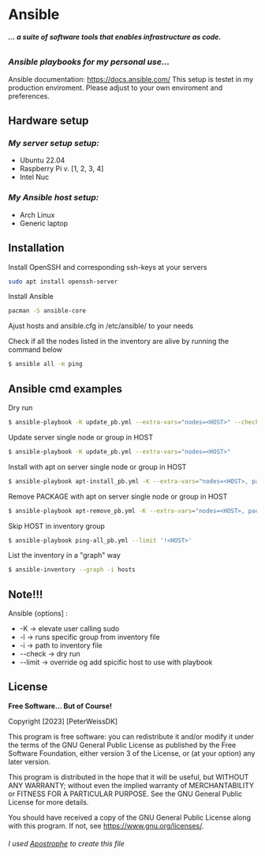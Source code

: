 # Ansible
###### __... a suite of software tools that enables infrastructure as code.__
### _Ansible playbooks for my personal use..._



Ansible documentation: https://docs.ansible.com/
This setup is testet in my production enviroment. Please adjust to your own enviroment and preferences.

## Hardware setup

### _My server setup setup:_
- Ubuntu 22.04
- Raspberry Pi v. [1, 2, 3, 4]
- Intel Nuc

### _My Ansible host setup:_
- Arch Linux
- Generic laptop

## Installation

Install OpenSSH and corresponding ssh-keys at your servers

```sh
sudo apt install openssh-server
```

Install Ansible

```sh
pacman -S ansible-core
```

Ajust hosts and ansible.cfg in /etc/ansible/ to your needs

Check if all the nodes listed in the inventory are alive by running the command below

```sh
$ ansible all -m ping
```

## Ansible cmd examples
Dry run
```sh
$ ansible-playbook -K update_pb.yml --extra-vars="nodes=<HOST>" --check
```
Update server single node or group in HOST
```sh
$ ansible-playbook -K update_pb.yml --extra-vars="nodes=<HOST>"
```
Install <PACKAGE> with apt on server single node or group in HOST
```sh
$ ansible-playbook apt-install_pb.yml -K --extra-vars="nodes=<HOST>, package=<PACKAGE>"
```
Remove PACKAGE with apt on server single node or group in HOST
```sh
$ ansible-playbook apt-remove_pb.yml -K --extra-vars="nodes=<HOST>, package=<PACKAGE>"
```
Skip HOST in inventory group
```sh
$ ansible-playbook ping-all_pb.yml --limit '!<HOST>'
```
List the inventory in a "graph" way
```sh
$ ansible-inventory --graph -i hosts
```

## Note!!!

Ansible {options] :

- -K -> elevate user calling sudo
- -l -> runs specific group from inventory file
- -i -> path to inventory file
- --check -> dry run
- --limit -> override og add spicific host to use with playbook

## License


**Free Software... But of Course!**

Copyright [2023] [PeterWeissDK]

This program is free software: you can redistribute it and/or modify it under the terms of the GNU General Public License as published by the Free Software Foundation, either version 3 of the License, or (at your option) any later version.

This program is distributed in the hope that it will be useful, but WITHOUT ANY WARRANTY; without even the implied warranty of MERCHANTABILITY or FITNESS FOR A PARTICULAR PURPOSE. See the GNU General Public License for more details.

You should have received a copy of the GNU General Public License along with this program. If not, see <https://www.gnu.org/licenses/>.

###### _I used [Apostrophe](https://apps.gnome.org/Apostrophe/) to create this file_

[//]: # (misc. -comments)

